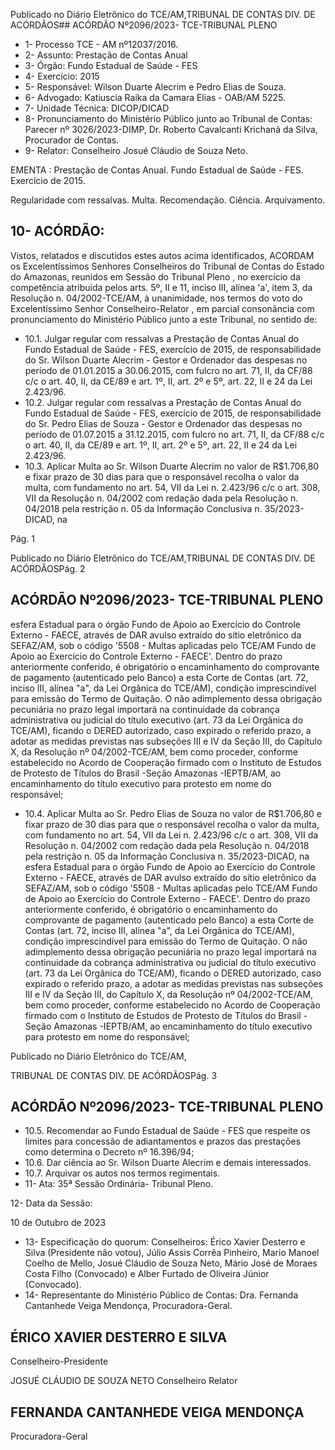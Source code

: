 Publicado  no  Diário  Eletrônico do TCE/AM,TRIBUNAL DE CONTAS DIV. DE ACÓRDÃOS## ACÓRDÃO Nº2096/2023- TCE-TRIBUNAL PLENO

- 1- Processo TCE - AM nº12037/2016.
- 2- Assunto: Prestação de Contas Anual
- 3- Órgão: Fundo Estadual de Saúde - FES
- 4- Exercício: 2015
- 5- Responsável: Wilson Duarte Alecrim e Pedro Elias de Souza.
- 6- Advogado: Katiuscia Raika da Camara Elias - OAB/AM 5225.
- 7- Unidade Técnica: DICOP/DICAD
- 8- Pronunciamento  do  Ministério  Público  junto  ao  Tribunal  de  Contas: Parecer  nº 3026/2023-DIMP, Dr. Roberto Cavalcanti Krichanã da Silva, Procurador de Contas.
- 9- Relator: Conselheiro Josué Cláudio de Souza Neto.

EMENTA : Prestação de Contas Anual. Fundo Estadual de Saúde - FES. Exercício de 2015.

Regularidade com ressalvas. Multa. Recomendação. Ciência. Arquivamento.

## 10-  ACÓRDÃO:

Vistos, relatados e discutidos estes autos acima identificados, ACORDAM os Excelentíssimos Senhores Conselheiros do Tribunal de Contas do Estado do Amazonas, reunidos em Sessão do Tribunal Pleno , no exercício da competência atribuída pelos arts. 5º, II e 11, inciso III, alínea 'a', item 3, da Resolução n. 04/2002-TCE/AM, à unanimidade, nos termos do voto do Excelentíssimo Senhor Conselheiro-Relator , em  parcial consonância com pronunciamento do Ministério Público junto a este Tribunal, no sentido de:

- 10.1. Julgar regular com ressalvas a Prestação de Contas Anual do Fundo Estadual  de  Saúde  -  FES,  exercício  de  2015,  de  responsabilidade do Sr. Wilson Duarte Alecrim - Gestor e Ordenador das despesas no período de 01.01.2015 a 30.06.2015, com fulcro no art. 71, II, da CF/88 c/c o art. 40, II, da CE/89 e art. 1º, II, art. 2º e 5º, art. 22, II e 24 da Lei 2.423/96.
- 10.2. Julgar regular com ressalvas a Prestação de Contas Anual do Fundo Estadual  de  Saúde  -  FES,  exercício  de  2015,  de  responsabilidade do Sr. Pedro  Elias  de  Souza -  Gestor  e  Ordenador  das  despesas  no período de 01.07.2015 a 31.12.2015, com fulcro no art. 71, II, da CF/88 c/c o art. 40, II, da CE/89 e art. 1º, II, art. 2º e 5º, art. 22, II e 24 da Lei 2.423/96.
- 10.3. Aplicar Multa ao Sr. Wilson Duarte Alecrim no valor de R$1.706,80 e fixar prazo de 30 dias para que o responsável recolha o valor da multa, com fundamento no art. 54, VII da Lei n. 2.423/96 c/c o art. 308, VII da Resolução  n.  04/2002  com  redação  dada  pela  Resolução  n.  04/2018 pela  restrição  n.  05  da  Informação  Conclusiva  n.  35/2023-DICAD,  na

Pág. 1

Publicado  no  Diário  Eletrônico do TCE/AM,TRIBUNAL DE CONTAS DIV. DE ACÓRDÃOSPág. 2

## ACÓRDÃO Nº2096/2023- TCE-TRIBUNAL PLENO

esfera Estadual para o órgão Fundo de Apoio ao Exercício do Controle Externo - FAECE, através de DAR avulso extraído do sítio eletrônico da SEFAZ/AM,  sob  o  código  '5508  -  Multas  aplicadas  pelo  TCE/AM  Fundo de Apoio ao Exercício do Controle Externo - FAECE'. Dentro do prazo  anteriormente  conferido,  é  obrigatório  o  encaminhamento  do comprovante de pagamento (autenticado pelo Banco) a esta Corte de Contas  (art.  72,  inciso  III,  alínea  "a",  da  Lei  Orgânica  do  TCE/AM), condição  imprescindível  para  emissão  do  Termo  de  Quitação.  O  não adimplemento dessa obrigação pecuniária no prazo legal importará na continuidade da cobrança administrativa ou judicial do título executivo (art.  73  da  Lei  Orgânica  do  TCE/AM),  ficando  o  DERED  autorizado, caso  expirado  o  referido  prazo,  a  adotar  as  medidas  previstas  nas subseções  III  e  IV  da  Seção  III,  do  Capítulo  X,  da  Resolução  nº 04/2002-TCE/AM,  bem  como  proceder,  conforme  estabelecido  no Acordo de Cooperação firmado com o Instituto de Estudos de Protesto de Títulos do Brasil -Seção Amazonas -IEPTB/AM, ao encaminhamento  do  título executivo para protesto em  nome  do responsável;

- 10.4. Aplicar Multa ao Sr. Pedro Elias de Souza no valor de R$1.706,80 e fixar prazo de 30 dias para que o responsável recolha o valor da multa, com fundamento no art. 54, VII da Lei n. 2.423/96 c/c o art. 308, VII da Resolução  n.  04/2002  com  redação  dada  pela  Resolução  n.  04/2018 pela  restrição  n.  05  da  Informação  Conclusiva  n.  35/2023-DICAD,  na esfera Estadual para o órgão Fundo de Apoio ao Exercício do Controle Externo - FAECE, através de DAR avulso extraído do sítio eletrônico da SEFAZ/AM,  sob  o  código  '5508  -  Multas  aplicadas  pelo  TCE/AM  Fundo de Apoio ao Exercício do Controle Externo - FAECE'. Dentro do prazo  anteriormente  conferido,  é  obrigatório  o  encaminhamento  do comprovante de pagamento (autenticado pelo Banco) a esta Corte de Contas  (art.  72,  inciso  III,  alínea  "a",  da  Lei  Orgânica  do  TCE/AM), condição  imprescindível  para  emissão  do  Termo  de  Quitação.  O  não adimplemento dessa obrigação pecuniária no prazo legal importará na continuidade da cobrança administrativa ou judicial do título executivo (art.  73  da  Lei  Orgânica  do  TCE/AM),  ficando  o  DERED  autorizado, caso  expirado  o  referido  prazo,  a  adotar  as  medidas  previstas  nas subseções  III  e  IV  da  Seção  III,  do  Capítulo  X,  da  Resolução  nº 04/2002-TCE/AM,  bem  como  proceder,  conforme  estabelecido  no Acordo de Cooperação firmado com o Instituto de Estudos de Protesto de Títulos do Brasil -Seção Amazonas -IEPTB/AM, ao encaminhamento  do  título executivo para protesto em  nome  do responsável;

Publicado  no  Diário  Eletrônico do TCE/AM,

TRIBUNAL DE CONTAS DIV. DE ACÓRDÃOSPág. 3

## ACÓRDÃO Nº2096/2023- TCE-TRIBUNAL PLENO

- 10.5. Recomendar ao  Fundo  Estadual  de  Saúde  -  FES que  respeite  os limites  para  concessão  de  adiantamentos  e  prazos  das  prestações como determina o Decreto nº 16.396/94;
- 10.6. Dar ciência ao Sr. Wilson Duarte Alecrim e demais interessados.
- 10.7. Arquivar os autos nos termos regimentais.
- 11-  Ata: 35ª Sessão Ordinária- Tribunal Pleno.

12-  Data da Sessão:

10 de Outubro de 2023

- 13-  Especificação do quorum: Conselheiros: Érico Xavier Desterro e Silva (Presidente não votou), Júlio Assis Corrêa Pinheiro, Mario Manoel Coelho de Mello, Josué Cláudio de Souza Neto, Mário José de Moraes Costa Filho (Convocado) e Alber Furtado de Oliveira Júnior (Convocado).
- 14-  Representante do Ministério Público de Contas: Dra. Fernanda Cantanhede Veiga Mendonça, Procuradora-Geral.

## ÉRICO XAVIER DESTERRO E SILVA

Conselheiro-Presidente

JOSUÉ CLÁUDIO DE SOUZA NETO Conselheiro Relator

## FERNANDA CANTANHEDE VEIGA MENDONÇA

Procuradora-Geral